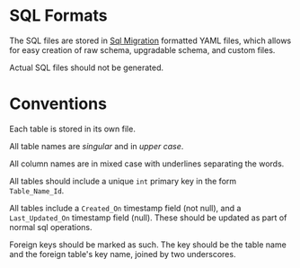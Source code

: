 SQL Formats
===========

The SQL files are stored in [Sql Migration](../sql-migration/README.md)
formatted YAML files, which allows for easy creation of raw schema,
upgradable schema, and custom files.

Actual SQL files should not be generated.


Conventions
===========

Each table is stored in its own file.

All table names are _singular_ and in _upper case_.

All column names are in mixed case with underlines separating the words.

All tables should include a unique `int` primary key in the form `Table_Name_Id`.

All tables include a `Created_On` timestamp field (not null), and a
`Last_Updated_On` timestamp field (null).  These should be updated as part of
normal sql operations.

Foreign keys should be marked as such.  The key should be the table name and
the foreign table's key name, joined by two underscores.
